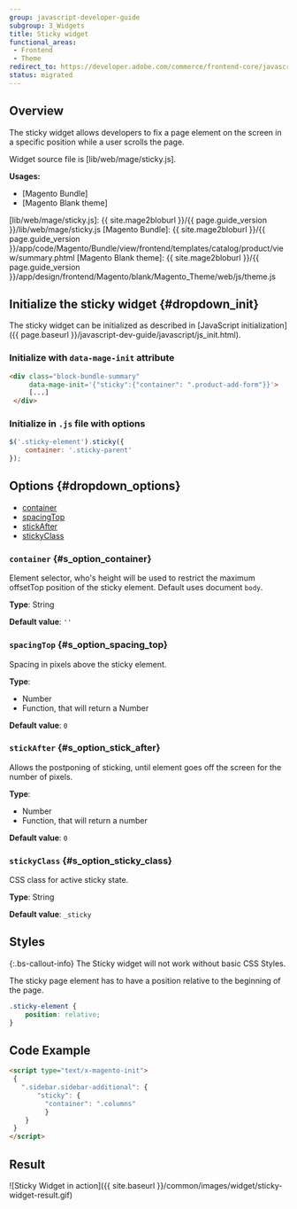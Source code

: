 ```yaml
---
group: javascript-developer-guide
subgroup: 3_Widgets
title: Sticky widget
functional_areas:
 - Frontend
 - Theme
redirect_to: https://developer.adobe.com/commerce/frontend-core/javascript/jquery-widgets/sticky/
status: migrated
---
```


## Overview

The sticky widget allows developers to fix a page element on the screen in a specific position while a user scrolls the page.

Widget source file is [lib/web/mage/sticky.js].

**Usages:**

-  [Magento Bundle]
-  [Magento Blank theme]

[lib/web/mage/sticky.js]: {{ site.mage2bloburl }}/{{ page.guide_version }}/lib/web/mage/sticky.js
[Magento Bundle]: {{ site.mage2bloburl }}/{{ page.guide_version }}/app/code/Magento/Bundle/view/frontend/templates/catalog/product/view/summary.phtml
[Magento Blank theme]: {{ site.mage2bloburl }}/{{ page.guide_version }}/app/design/frontend/Magento/blank/Magento_Theme/web/js/theme.js

## Initialize the sticky widget {#dropdown_init}

The sticky widget can be initialized as described in [JavaScript initialization]({{ page.baseurl }}/javascript-dev-guide/javascript/js_init.html).

### Initialize with `data-mage-init` attribute

```html
<div class="block-bundle-summary"
     data-mage-init='{"sticky":{"container": ".product-add-form"}}'>
     [...]
 </div>
```

### Initialize in `.js` file with options

```js
$('.sticky-element').sticky({
    container: '.sticky-parent'
});
```

## Options {#dropdown_options}

-  [container](#s_option_container)
-  [spacingTop](#s_option_spacing_top)
-  [stickAfter](#s_option_stick_after)
-  [stickyClass](#s_option_sticky_class)

### `container` {#s_option_container}

Element selector, who's height will be used to restrict the maximum offsetTop
position of the sticky element. Default uses document `body`.

**Type**: String

**Default value**: `''`

### `spacingTop` {#s_option_spacing_top}

Spacing in pixels above the sticky element.

**Type**:

-  Number
-  Function, that will return a Number

**Default value**: `0`

### `stickAfter` {#s_option_stick_after}

Allows the postponing of sticking, until element goes off the screen for the number of pixels.

**Type**:

-  Number
-  Function, that will return a number

**Default value**: `0`

### `stickyClass` {#s_option_sticky_class}

CSS class for active sticky state.

**Type**: String

**Default value**: `_sticky`

## Styles

{:.bs-callout-info}
The Sticky widget will not work without basic CSS Styles.

The sticky page element has to have a position relative to the
beginning of the page.

```CSS
.sticky-element {
    position: relative;
}
```

## Code Example

```html
<script type="text/x-magento-init">
 {
   ".sidebar.sidebar-additional": {
       "sticky": {
         "container": ".columns"
         }
    }
 }
</script>
```

## Result

![Sticky Widget in action]({{ site.baseurl }}/common/images/widget/sticky-widget-result.gif)

